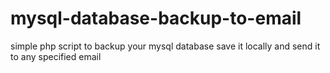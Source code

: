 # mysql-database-backup-to-email
simple php script to backup your mysql database save it locally and send it to any specified email
